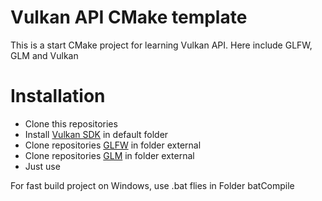 # Vulkan API CMake template
This is a start CMake project for learning Vulkan API. Here include GLFW, GLM and Vulkan

# Installation

- Clone this repositories
- Install [Vulkan SDK](https://vulkan.lunarg.com/) in default folder
- Clone repositories [GLFW](https://github.com/glfw/glfw.git) in folder external
- Clone repositories [GLM](https://github.com/g-truc/glm.git) in folder external
- Just use


For fast build project on Windows, use .bat flies in Folder batCompile
